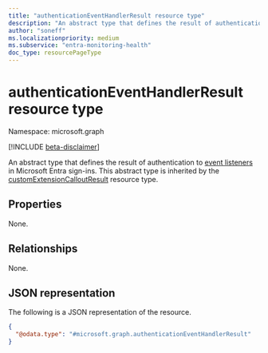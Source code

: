 ```yaml
---
title: "authenticationEventHandlerResult resource type"
description: "An abstract type that defines the result of authentication to event listeners in Microsoft Entra sign-ins."
author: "soneff"
ms.localizationpriority: medium
ms.subservice: "entra-monitoring-health"
doc_type: resourcePageType
---
```


# authenticationEventHandlerResult resource type

Namespace: microsoft.graph

[!INCLUDE [beta-disclaimer](../../includes/beta-disclaimer.md)]

An abstract type that defines the result of authentication to [event listeners](authenticationeventlistener.md) in Microsoft Entra sign-ins. This abstract type is inherited by the [customExtensionCalloutResult](../resources/customextensioncalloutresult.md) resource type.

## Properties
None.

## Relationships
None.

## JSON representation
The following is a JSON representation of the resource.
<!-- {
  "blockType": "resource",
  "@odata.type": "microsoft.graph.authenticationEventHandlerResult"
}
-->
``` json
{
  "@odata.type": "#microsoft.graph.authenticationEventHandlerResult"
}
```
